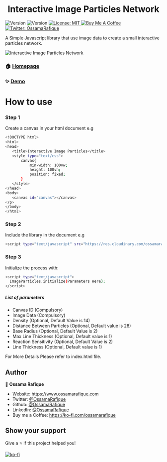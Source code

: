 
<h1 align="center">Interactive Image Particles Network</h1>
<p>
  <img alt="Version" src="https://img.shields.io/badge/version-1.0.0-blue.svg?cacheSeconds=2592000" />
    <img alt="Version" src="https://img.shields.io/badge/build-passing-brightgreen" />
  <a href="#" target="_blank">
    <img alt="License: MIT" src="https://img.shields.io/badge/License-MIT-yellow.svg" />
  </a>
  <a href="https://ko-fi.com/ossamarafique" target="_blank">
    <img alt="Buy Me A Coffee" src="https://www.ko-fi.com/img/githubbutton_sm.svg" />
  </a>
  <a href="https://twitter.com/OssamaRafique" target="_blank">
    <img alt="Twitter: OssamaRafique" src="https://img.shields.io/twitter/follow/OssamaRafique.svg?style=social" />
  </a>
</p>
<p>
	A Simple Javascript library that use image data to create a small interactive particles network.
</p>
<img alt="Interactive Image Particles Network" src="https://github.com/OssamaRafique/Interactive-Image-Particles/blob/master/demo.gif?raw=true" />

### 🏠 [Homepage](https://github.com/OssamaRafique/Interactive-Image-Particles/)

### ✨ [Demo](https://www.ossamarafique.com/imageparticles.html)

# How to use
### Step 1
Create a canvas in your html document e.g
 ```sh
<!DOCTYPE html>
<html>
<head>
	<title>Interactive Image Particles</title>
	<style type="text/css">
		canvas{
			min-width: 100vw;
			height: 100vh;
			position: fixed;
		}
	</style>
</head>
<body>
	<canvas id="canvas"></canvas>
</p>
</body>
</html>
```
### Step 2
Include the library in the document e.g
```sh
<script type="text/javascript" src="https://res.cloudinary.com/ossamarafique/raw/upload/v1533889440/imageparticles.js"></script>
```
### Step 3
Initialize the process with:
```sh
<script type="text/javascript">
  ImageParticles.initialize(Parameters Here);
</script>
```
##### List of parameters
 - Canvas ID (Compulsory)
 - Image Data (Compulsory)
 - Density (Optional, Default Value is 14)
 - Distance Between Particles (Optional, Default value is 28)
 - Base Radius (Optional, Default Value is 2)
 - Max Line Thickness (Optional, Default value is 1)
 - Reaction Sensitivity (Optional, Default Value is 2)
 - Line Thickness (Optional, Default value is 1)
 
For More Details Please refer to index.html file.

## Author

👤 **Ossama Rafique**

* Website: https://www.ossamarafique.com
* Twitter: [@OssamaRafique](https://twitter.com/OssamaRafique)
* Github: [@OssamaRafique](https://github.com/OssamaRafique)
* LinkedIn: [@OssamaRafique](https://linkedin.com/in/OssamaRafique)
* Buy me a Coffee: https://ko-fi.com/ossamarafique

## Show your support

Give a ⭐️ if this project helped you!

[![ko-fi](https://www.ko-fi.com/img/githubbutton_sm.svg)](https://ko-fi.com/C0C71IRSG)
